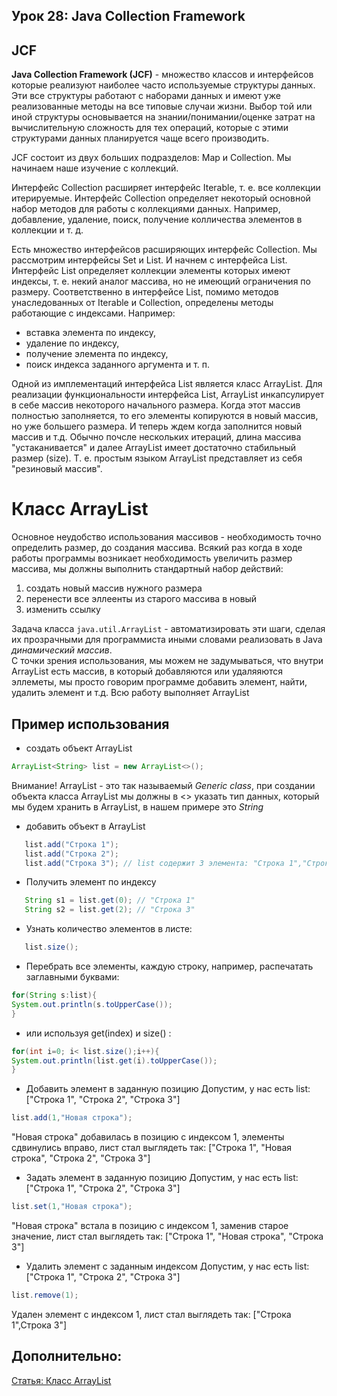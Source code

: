 Урок 28: Java Collection Framework
---
## JCF

**Java Collection Framework (JCF)** - множество классов и интерфейсов которые реализуют наиболее часто используемые структуры данных. Эти все структуры работают с наборами данных и имеют уже реализованные методы на все типовые случаи жизни. Выбор той или иной структуры основывается на знании/понимании/оценке затрат на вычислительную сложность для тех операций, которые с этими структурами данных планируется чаще всего производить.

JCF состоит из двух больших подразделов: Map и Collection. Мы начинаем наше изучение с коллекций.

Интерфейс Collection расширяет интерфейс Iterable, т. е. все коллекции итерируемые. Интерфейс Collection определяет некоторый основной набор методов для работы с коллекциями данных. Например, добавление, удаление, поиск, получение колличества элементов в коллекции и т. д.

Есть множество интерфейсов расширяющих интерфейс Collection. Мы рассмотрим интерфейсы Set и List. И начнем с интерфейса List. Интерфейс List определяет коллекции элементы которых имеют индексы, т. е. некий аналог массива, но не имеющий ограничения по размеру. Соответственно в интерфейсе List, помимо методов унаследованных от Iterable и Collection, определены методы работающие с индексами. Например:

-   вставка элемента по индексу,
-   удаление по индексу,
-   получение элемента по индексу,
-   поиск индекса заданного аргумента и т. п.

Одной из имплементаций интерфейса List является класс ArrayList. Для реализации функциональности интерфейса List, ArrayList инкапсулирует в себе массив некоторого начального размера. Когда этот массив полностью заполняется, то его элементы копируются в новый массив, но уже большего размера. И теперь ждем когда заполнится новый массив и т.д. Обычно почсле нескольких итераций, длина массива "устаканивается" и далее ArrayList имеет достаточно стабильный размер (size). Т. е. простым языком ArrayList представляет из себя "резиновый массив".

# Класс ArrayList

Основное неудобство использования массивов - необходимость точно определить размер, до создания массива. Всякий раз когда в ходе работы программы возникает необходимость увеличить размер массива, мы должны выполнить стандартный набор действий:

1.  создать новый массив нужного размера
2.  перенести все эллеенты из старого массива в новый
3.  изменить ссылку

Задача класса `java.util.ArrayList` - автоматизировать эти шаги, сделая их прозрачными для программиста иными словами реализовать в Java _динамический массив_.  
С точки зрения использования, мы можем не задумываться, что внутри ArrayList есть массив, в который добавляются или удаляяются эллеметы, мы просто говорим программе добавить элемент, найти, удалить элемент и т.д. Всю работу выполняет ArrayList

## Пример использования

-   создать объект ArrayList

```java
ArrayList<String> list = new ArrayList<>();
```
Внимание! ArrayList - это так называемый _Generic class_, при создании объекта класса ArrayList мы должны в <> указать тип данных, который мы будем хранить в ArrayList, в нашем примере это _String_

-   добавить объект в ArrayList

```java
   list.add("Строка 1");
   list.add("Строка 2");
   list.add("Строка 3"); // list содержит 3 элемента: "Строка 1","Строка 2","Строка 3"
```
-   Получить элемент по индексу

```java
   String s1 = list.get(0); // "Строка 1"
   String s2 = list.get(2); // "Строка 3"
```
-   Узнать количество элементов в листе:

```java
   list.size();
```

-   Перебрать все элементы, каждую строку, например, распечатать заглавными буквами:
```java
for(String s:list){
System.out.println(s.toUpperCase());
}
```
-   или используя get(index) и size() :
```java
for(int i=0; i< list.size();i++){
System.out.println(list.get(i).toUpperCase());
}
```
-   Добавить элемент в заданную позицию Допустим, у нас есть list: ["Строка 1", "Строка 2", "Строка 3"]
```java
list.add(1,"Новая строка");
```
"Новая строка" добавилась в позицию с индексом 1, элементы сдвинулись вправо, лист стал выглядеть так: ["Строка 1", "Новая строка", "Строка 2", "Строка 3"]

-   Задать элемент в заданную позицию Допустим, у нас есть list: ["Строка 1", "Строка 2", "Строка 3"]
```java
list.set(1,"Новая строка");
```
"Новая строка" встала в позицию с индексом 1, заменив старое значение, лист стал выглядеть так: ["Строка 1", "Новая строка", "Строка 3"]

-   Удалить элемент с заданным индексом Допустим, у нас есть list: ["Строка 1", "Строка 2", "Строка 3"]
```java
list.remove(1);
```
Удален элемент с индексом 1, лист стал выглядеть так: ["Строка 1",Строка 3"]

## Дополнительно:

[Статья: Класс ArrayList](https://javarush.com/groups/posts/klass-arraylist)

